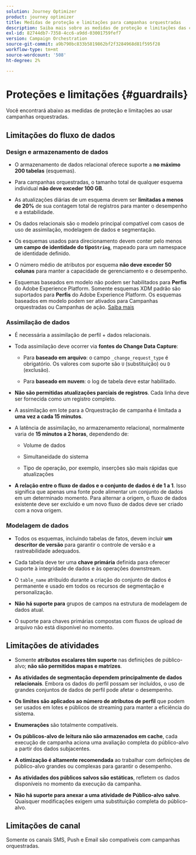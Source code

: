 ```yaml
---
solution: Journey Optimizer
product: journey optimizer
title: Medidas de proteção e limitações para campanhas orquestradas
description: Saiba mais sobre as medidas de proteção e limitações das campanhas orquestradas
exl-id: 82744db7-7358-4cc6-a9dd-03001759fef7
version: Campaign Orchestration
source-git-commit: a9b790bc833b5819862bf2f3284968d81f595f28
workflow-type: tm+mt
source-wordcount: '508'
ht-degree: 2%

---
```



# Proteções e limitações {#guardrails}

Você encontrará abaixo as medidas de proteção e limitações ao usar campanhas orquestradas.

## Limitações do fluxo de dados

### Design e armazenamento de dados

* O armazenamento de dados relacional oferece suporte a **no máximo 200 tabelas** (esquemas).

* Para campanhas orquestradas, o tamanho total de qualquer esquema individual **não deve exceder 100 GB**.

* As atualizações diárias de um esquema devem ser **limitadas a menos de 20%** de sua contagem total de registros para manter o desempenho e a estabilidade.

* Os dados relacionais são o modelo principal compatível com casos de uso de assimilação, modelagem de dados e segmentação.

* Os esquemas usados para direcionamento devem conter pelo menos **um campo de identidade do tipo`String`**, mapeado para um namespace de identidade definido.

* O número médio de atributos por esquema **não deve exceder 50 colunas** para manter a capacidade de gerenciamento e o desempenho.

* Esquemas baseados em modelo não podem ser habilitados para **Perfis** do Adobe Experience Platform. Somente esquemas XDM padrão são suportados para **Perfis** do Adobe Experience Platform. Os esquemas baseados em modelo podem ser ativados para Campanhas orquestradas ou Campanhas de ação. [Saiba mais](https://experienceleague.adobe.com/pt-br/docs/experience-platform/catalog/datasets/user-guide#enable-profile)

### Assimilação de dados

* É necessária a assimilação de perfil + dados relacionais.

* Toda assimilação deve ocorrer via **fontes do Change Data Capture**:

   * Para **baseado em arquivo**: o campo `_change_request_type` é obrigatório. Os valores com suporte são `U` (substituição) ou `D` (exclusão).

   * Para **baseado em nuvem**: o log de tabela deve estar habilitado.

* **Não são permitidas atualizações parciais de registros**. Cada linha deve ser fornecida como um registro completo.

* A assimilação em lote para a Orquestração de campanha é limitada a **uma vez a cada 15 minutos**.

* A latência de assimilação, no armazenamento relacional, normalmente varia de **15 minutos a 2 horas**, dependendo de:

   * Volume de dados

   * Simultaneidade do sistema

   * Tipo de operação, por exemplo, inserções são mais rápidas que atualizações

* **A relação entre o fluxo de dados e o conjunto de dados é de 1 a 1**. Isso significa que apenas uma fonte pode alimentar um conjunto de dados em um determinado momento. Para alternar a origem, o fluxo de dados existente deve ser excluído e um novo fluxo de dados deve ser criado com a nova origem.

### Modelagem de dados

* Todos os esquemas, incluindo tabelas de fatos, devem incluir **um descritor de versão** para garantir o controle de versão e a rastreabilidade adequados.

* Cada tabela deve ter uma **chave primária** definida para oferecer suporte à integridade de dados e às operações downstream.

* O `table_name` atribuído durante a criação do conjunto de dados é permanente e usado em todos os recursos de segmentação e personalização.

* **Não há suporte para** grupos de campos na estrutura de modelagem de dados atual.

* O suporte para chaves primárias compostas com fluxos de upload de arquivo não está disponível no momento.

## Limitações de atividades

* Somente **atributos escalares têm suporte** nas definições de público-alvo; **não são permitidos mapas e matrizes**.

* **As atividades de segmentação dependem principalmente de dados relacionais**. Embora os dados do perfil possam ser incluídos, o uso de grandes conjuntos de dados de perfil pode afetar o desempenho.

* **Os limites são aplicados ao número de atributos de perfil** que podem ser usados em lotes e públicos de streaming para manter a eficiência do sistema.

* **Enumerações** são totalmente compatíveis.

* **Os públicos-alvo de leitura não são armazenados em cache**, cada execução de campanha aciona uma avaliação completa do público-alvo a partir dos dados subjacentes.

* **A otimização é altamente recomendada** ao trabalhar com definições de público-alvo grandes ou complexas para garantir o desempenho.

* **As atividades dos públicos salvos são estáticas**, refletem os dados disponíveis no momento da execução da campanha.

* **Não há suporte para anexar a uma atividade de Público-alvo salvo**. Quaisquer modificações exigem uma substituição completa do público-alvo.

## Limitações de canal

Somente os canais SMS, Push e Email são compatíveis com campanhas orquestradas.
